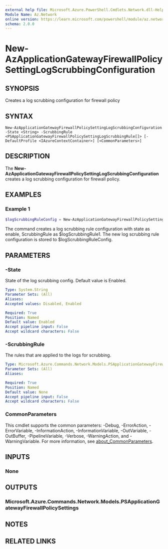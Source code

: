 ```yaml
---
external help file: Microsoft.Azure.PowerShell.Cmdlets.Network.dll-Help.xml
Module Name: Az.Network
online version: https://learn.microsoft.com/powershell/module/az.network/new-azapplicationgatewayfirewallpolicysettinglogscrubbingconfiguration
schema: 2.0.0
---
```


# New-AzApplicationGatewayFirewallPolicySettingLogScrubbingConfiguration

## SYNOPSIS
Creates a log scrubbing configuration for firewall policy

## SYNTAX

```
New-AzApplicationGatewayFirewallPolicySettingLogScrubbingConfiguration -State <String> -ScrubbingRule  <PSApplicationGatewayFirewallPolicySettingLogScrubbingRule[]> [-DefaultProfile <IAzureContextContainer>] [<CommonParameters>]
```

## DESCRIPTION
The **New-AzApplicationGatewayFirewallPolicySettingLogScrubbingConfiguration** creates a log scrubbing configuration for firewall policy.

## EXAMPLES

### Example 1
```powershell
$logScrubbingRuleConfig = New-AzApplicationGatewayFirewallPolicySettingLogScrubbingConfiguration -State Enabled -ScrubbingRule $logScrubbingRule1
```

The command creates a log scrubbing rule configuration with state as enable, ScrubbingRule as $logScrubbingRule1.
The new log scrubbing rule configuration is stored to $logScrubbingRuleConfig.


## PARAMETERS

### -State
State of the log scrubbing config. Default value is Enabled.

```yaml
Type: System.String
Parameter Sets: (All)
Aliases:
Accepted values: Disabled, Enabled

Required: True
Position: Named
Default value: Enabled
Accept pipeline input: False
Accept wildcard characters: False
```

### -ScrubbingRule
The rules that are applied to the logs for scrubbing.

```yaml
Type: Microsoft.Azure.Commands.Network.Models.PSApplicationGatewayFirewallPolicySettingLogScrubbingRule[]
Parameter Sets: (All)
Aliases:

Required: True
Position: Named
Default value: None
Accept pipeline input: False
Accept wildcard characters: False
```

### CommonParameters
This cmdlet supports the common parameters: -Debug, -ErrorAction, -ErrorVariable, -InformationAction, -InformationVariable, -OutVariable, -OutBuffer, -PipelineVariable, -Verbose, -WarningAction, and -WarningVariable. For more information, see [about_CommonParameters](http://go.microsoft.com/fwlink/?LinkID=113216).

## INPUTS

### None

## OUTPUTS

### Microsoft.Azure.Commands.Network.Models.PSApplicationGatewayFirewallPolicySettings

## NOTES

## RELATED LINKS
